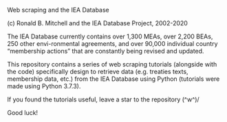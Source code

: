 Web scraping and the IEA Database

(c) Ronald B. Mitchell and the IEA Database Project, 2002-2020

The IEA Database currently contains over 1,300 MEAs, over 2,200 BEAs, 250 other envi-ronmental agreements, 
and over 90,000 individual country “membership actions” that are constantly being revised and updated.

This repository contains a series of web scraping tutorials (alongside with the code) 
specifically design to retrieve data (e.g. treaties texts, membership data, etc.)
from the IEA Database using Python (tutorials were made using Python 3.7.3).

If you found the tutorials useful, leave a star to the repository \(^w^)/

Good luck!
